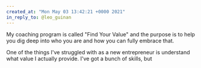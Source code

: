 ```yaml
---
created_at: "Mon May 03 13:42:21 +0000 2021"
in_reply_to: @leo_guinan
---
```


My coaching program is called "Find Your Value" and the purpose is to help you dig deep into who you are and how you can fully embrace that. 

One of the things I've struggled with as a new entrepreneur is understand what value I actually provide. I've got a bunch of skills, but